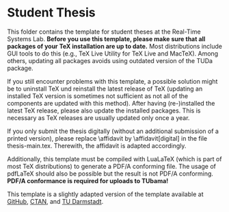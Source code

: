 # Student Thesis

This folder contains the template for student theses at the Real-Time Systems Lab. **Before you use this template, please make sure that all packages of your TeX installation are up to date.** Most distributions include GUI tools to do this (e.g., TeX Live Utility for TeX Live and MacTeX). Among others, updating all packages avoids using outdated version of the TUDa package.

If you still encounter problems with this template, a possible solution might be to uninstall TeX und reinstall the latest release of TeX (updating an installed TeX version is sometimes not sufficient as not all of the components are updated with this method). After having (re-)installed the latest TeX release, please also update the installed packages. This is necessary as TeX releases are usually updated only once a year.

If you only submit the thesis digitally (without an additional submission of a printed version), please replace \\affidavit by \\affidavit\[digital\] in the file thesis-main.tex. Therewith, the affidavit is adapted accordingly.

Additionally, this template must be compiled with LuaLaTeX (which is part of most TeX distributions) to generate a PDF/A conforming file. The usage of pdfLaTeX should also be possible but the result is not PDF/A conforming. **PDF/A conformance is required for uploads to TUbama!**

This template is a slightly adapted version of the template available at [GitHub](https://github.com/tudace/tuda_latex_templates), [CTAN](https://www.ctan.org/pkg/tuda-ci), and [TU Darmstadt](https://www.ce.tu-darmstadt.de/ce/latex_tuda/index.de.jsp).